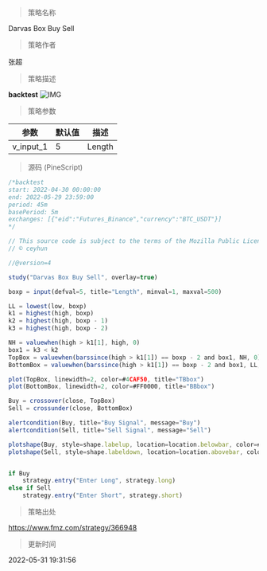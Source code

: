 
> 策略名称

Darvas Box Buy Sell

> 策略作者

张超

> 策略描述



**backtest**
 ![IMG](https://www.fmz.com/upload/asset/10e8695aa04c6866260.png) 

> 策略参数



|参数|默认值|描述|
|----|----|----|
|v_input_1|5|Length|


> 源码 (PineScript)

``` javascript
/*backtest
start: 2022-04-30 00:00:00
end: 2022-05-29 23:59:00
period: 45m
basePeriod: 5m
exchanges: [{"eid":"Futures_Binance","currency":"BTC_USDT"}]
*/

// This source code is subject to the terms of the Mozilla Public License 2.0 at https://mozilla.org/MPL/2.0/
// © ceyhun

//@version=4

study("Darvas Box Buy Sell", overlay=true)

boxp = input(defval=5, title="Length", minval=1, maxval=500)

LL = lowest(low, boxp)
k1 = highest(high, boxp)
k2 = highest(high, boxp - 1)
k3 = highest(high, boxp - 2)

NH = valuewhen(high > k1[1], high, 0)
box1 = k3 < k2
TopBox = valuewhen(barssince(high > k1[1]) == boxp - 2 and box1, NH, 0)
BottomBox = valuewhen(barssince(high > k1[1]) == boxp - 2 and box1, LL, 0)

plot(TopBox, linewidth=2, color=#4CAF50, title="TBbox")
plot(BottomBox, linewidth=2, color=#FF0000, title="BBbox")

Buy = crossover(close, TopBox)
Sell = crossunder(close, BottomBox)

alertcondition(Buy, title="Buy Signal", message="Buy")
alertcondition(Sell, title="Sell Signal", message="Sell")

plotshape(Buy, style=shape.labelup, location=location.belowbar, color=#4CAF50, size=size.tiny, title="Buy Signal", text="Buy", textcolor=color.black)
plotshape(Sell, style=shape.labeldown, location=location.abovebar, color=#FF0000, size=size.tiny, title="Sell Signal", text="Sell", textcolor=color.white)


if Buy
    strategy.entry("Enter Long", strategy.long)
else if Sell
    strategy.entry("Enter Short", strategy.short)
```

> 策略出处

https://www.fmz.com/strategy/366948

> 更新时间

2022-05-31 19:31:56
